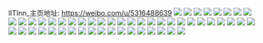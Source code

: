lITInn_主页地址: https://weibo.com/u/5316488639 
![](https://wx4.sinaimg.cn/mw2000/005NNryLgy1h94sj5ewt9j32c03401ky.jpg) 
![](https://wx4.sinaimg.cn/mw2000/005NNryLgy1h94sivqgx8j32c02dthdt.jpg) 
![](https://wx4.sinaimg.cn/mw2000/005NNryLgy1h94siz68w1j32c0340x6q.jpg) 
![](https://wx4.sinaimg.cn/mw2000/005NNryLgy1h94sj427vsj32c0340e82.jpg) 
![](https://wx4.sinaimg.cn/mw2000/005NNryLgy1h94sitlhs3j32c0340npe.jpg) 
![](https://wx4.sinaimg.cn/mw2000/005NNryLgy1h94sj710s1j32c02i21ky.jpg) 
![](https://wx4.sinaimg.cn/mw2000/005NNryLgy1h8qphousc9j329y2sfhdv.jpg) 
![](https://wx4.sinaimg.cn/mw2000/005NNryLgy1h8qpdznlapj32c0340npf.jpg) 
![](https://wx4.sinaimg.cn/mw2000/005NNryLgy1h8qpe17folj32c03407wj.jpg) 
![](https://wx4.sinaimg.cn/mw2000/005NNryLgy1h8qpe3tv1wj32c0340hdv.jpg) 
![](https://wx4.sinaimg.cn/mw2000/005NNryLgy1h8qpdurjpsj32c02gpkjm.jpg) 
![](https://wx4.sinaimg.cn/mw2000/005NNryLgy1h8qpdtduddj32c02c0u0y.jpg) 
![](https://wx4.sinaimg.cn/mw2000/005NNryLgy1h8qphqcfmcj32c0340npf.jpg) 
![](https://wx4.sinaimg.cn/mw2000/005NNryLgy1h8qpdry9e5j32c02tce82.jpg) 
![](https://wx4.sinaimg.cn/mw2000/005NNryLgy1h8g224e0f2j30wi1rndnd.jpg) 
![](https://wx4.sinaimg.cn/mw2000/005NNryLly1h7z5j735tmj31qp26tb2a.jpg) 
![](https://wx4.sinaimg.cn/mw2000/005NNryLgy1h6w0xee7cwj32c02c0k8e.jpg) 
![](https://wx4.sinaimg.cn/mw2000/005NNryLgy1h6w0xhye2uj32c02c01kz.jpg) 
![](https://wx4.sinaimg.cn/mw2000/005NNryLgy1h6w143leacj32c02c0npd.jpg) 
![](https://wx4.sinaimg.cn/mw2000/005NNryLgy1h6w0xfsg5yj32c02c0hdu.jpg) 
![](https://wx4.sinaimg.cn/mw2000/005NNryLgy1h6w116x1shj32bx2t9npf.jpg) 
![](https://wx4.sinaimg.cn/mw2000/005NNryLgy1h6w1av2ykrj32c02c0e83.jpg) 
![](https://wx4.sinaimg.cn/mw2000/005NNryLgy1h6w16b975ij32c02o2x6q.jpg) 
![](https://wx4.sinaimg.cn/mw2000/005NNryLgy1h6w18nca3zj328o28oe83.jpg) 
![](https://wx4.sinaimg.cn/mw2000/005NNryLgy1h6w0xgpu69j32c0340npd.jpg) 
![](https://wx4.sinaimg.cn/mw2000/005NNryLgy1h1yl2bmtwcj329n2k6hdv.jpg) 
![](https://wx4.sinaimg.cn/mw2000/005NNryLgy1h1qmsou93fj30wi0wpwn3.jpg) 
![](https://wx4.sinaimg.cn/mw2000/005NNryLgy1gwv43619e2j31yc0wiwkm.jpg) 
![](https://wx4.sinaimg.cn/mw2000/005NNryLgy1gv2aor4vu0j62c0340qv602.jpg) 
![](https://wx4.sinaimg.cn/mw2000/005NNryLgy1gv2aothl1qj62c0340hdt02.jpg) 
![](https://wx4.sinaimg.cn/mw2000/005NNryLgy1gv2aow0mmxj62c0340u0y02.jpg) 
![](https://wx4.sinaimg.cn/mw2000/005NNryLgy1gv2aoydlmej62c0340kjl02.jpg) 
![](https://wx4.sinaimg.cn/mw2000/005NNryLgy1gv2aonebckj62c0340x6q02.jpg) 
![](https://wx4.sinaimg.cn/mw2000/005NNryLgy1gv2ap0sxjlj62c03401kz02.jpg) 
![](https://wx4.sinaimg.cn/mw2000/005NNryLly1gnedailyfvj32c02c07wi.jpg) 
![](https://wx4.sinaimg.cn/mw2000/005NNryLly1gnedatpkfpj324m24mu0y.jpg) 
![](https://wx4.sinaimg.cn/mw2000/005NNryLly1gnedas0qndj31ss2ede82.jpg) 
![](https://wx4.sinaimg.cn/mw2000/005NNryLly1gneda6v3v6j32c02c04qr.jpg) 
![](https://wx4.sinaimg.cn/mw2000/005NNryLly1gnedcfatuaj31es1wnqv5.jpg) 
![](https://wx4.sinaimg.cn/mw2000/005NNryLly1gnedaeln40j32c0340kjo.jpg) 
![](https://wx4.sinaimg.cn/mw2000/005NNryLly1gnedauy7crj32c02c0hdu.jpg) 
![](https://wx4.sinaimg.cn/mw2000/005NNryLly1gnedce68zwj31h02m8qv6.jpg) 
![](https://wx4.sinaimg.cn/mw2000/005NNryLly1gneda4xqt1j322u22tkjl.jpg) 
![](https://wx4.sinaimg.cn/mw2000/005NNryLly1gnedaxezqsj32c0340e83.jpg) 
![](https://wx4.sinaimg.cn/mw2000/005NNryLly1gnedanj72yj32c03407wo.jpg) 
![](https://wx4.sinaimg.cn/mw2000/005NNryLly1gneda8ashbj32c02c0qv5.jpg) 
![](https://wx4.sinaimg.cn/mw2000/005NNryLly1gnedah8rrtj32c0340e82.jpg) 
![](https://wx4.sinaimg.cn/mw2000/005NNryLly1gnedafg7dbj31ey1l9qco.jpg) 
![](https://wx4.sinaimg.cn/mw2000/005NNryLly1gnedazdd3rj32c0340e83.jpg) 
![](https://wx4.sinaimg.cn/mw2000/005NNryLly1gnedaqefhhj326s2cnb2b.jpg) 
![](https://wx4.sinaimg.cn/mw2000/005NNryLly1gnedaok7xcj317318kqnd.jpg) 
